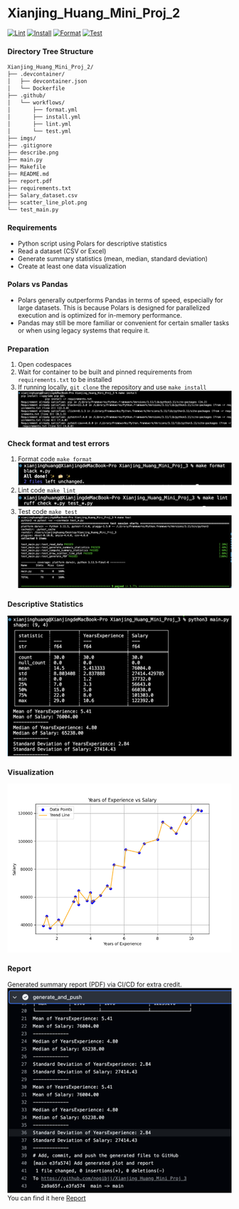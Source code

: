 # Xianjing_Huang_Mini_Proj_2
[![Lint](https://github.com/nogibjj/Xianjing_Huang_Mini_Proj_3/actions/workflows/lint.yml/badge.svg)](https://github.com/nogibjj/Xianjing_Huang_Mini_Proj_3/actions/workflows/lint.yml)
[![Install](https://github.com/nogibjj/Xianjing_Huang_Mini_Proj_3/actions/workflows/install.yml/badge.svg)](https://github.com/nogibjj/Xianjing_Huang_Mini_Proj_3/actions/workflows/install.yml)
[![Format](https://github.com/nogibjj/Xianjing_Huang_Mini_Proj_3/actions/workflows/format.yml/badge.svg)](https://github.com/nogibjj/Xianjing_Huang_Mini_Proj_3/actions/workflows/format.yml)
[![Test](https://github.com/nogibjj/Xianjing_Huang_Mini_Proj_3/actions/workflows/test.yml/badge.svg)](https://github.com/nogibjj/Xianjing_Huang_Mini_Proj_3/actions/workflows/test.yml)

### Directory Tree Structure
```
Xianjing_Huang_Mini_Proj_2/
├── .devcontainer/
│   ├── devcontainer.json
│   └── Dockerfile
├── .github/
│   └── workflows/
│       ├── format.yml
│       ├── install.yml
│       ├── lint.yml
│       └── test.yml
├── imgs/
├── .gitignore
├── describe.png
├── main.py
├── Makefile
├── README.md
├── report.pdf
├── requirements.txt
├── Salary_dataset.csv
├── scatter_line_plot.png
└── test_main.py
```

### Requirements
* Python script using Polars for descriptive statistics
* Read a dataset (CSV or Excel)
* Generate summary statistics (mean, median, standard deviation)
* Create at least one data visualization

### Polars vs Pandas
* Polars generally outperforms Pandas in terms of speed, especially for large datasets. This is because Polars is designed for parallelized execution and is optimized for in-memory performance.
* Pandas may still be more familiar or convenient for certain smaller tasks or when using legacy systems that require it.


### Preparation
1. Open codespaces
2. Wait for container to be built and pinned requirements from `requirements.txt` to be installed
3. If running locally, `git clone` the repository and use `make install`
![0](/imgs/000.png)

### Check format and test errors
1. Format code `make format`
![1](/imgs/001.png)
2. Lint code `make lint`
![2](/imgs/002.png)
3. Test code `make test`
![3](/imgs/003.png)

### Descriptive Statistics
![4](/imgs/004.png)

### Visualization
![6](/scatter_line_plot.png)

### Report
Generated summary report (PDF) via CI/CD for extra credit.
![5](/imgs/005.png)
You can find it here [Report](/report.pdf)


